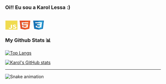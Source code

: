 ### Oi!! Eu sou a Karol Lessa  :)

<div style="display: inline_block"><br>
  <img align="center" alt="Rafa-Js" height="30" width="40" src="https://raw.githubusercontent.com/devicons/devicon/master/icons/javascript/javascript-plain.svg">
  <img align="center" alt="Rafa-HTML" height="30" width="40" src="https://raw.githubusercontent.com/devicons/devicon/master/icons/html5/html5-original.svg">
  <img align="center" alt="Rafa-CSS" height="30" width="40" src="https://raw.githubusercontent.com/devicons/devicon/master/icons/css3/css3-original.svg">
 
  
</div>

  
  <div>
  <h3>My Github Stats 📊</h3>
 
[![Top Langs](https://github-readme-stats.vercel.app/api/top-langs/?username=karolllopes&show_icons=true&theme=dracula)](https://github.com/karolllopes/github-readme-stats)
  <p align="left" display="flex">
<a href="http://www.github.com/karolllopes"><img src="https://github-readme-stats.vercel.app/api?username=karolllopes&show_icons=true&hide=&count_private=true&title_color=0891b2&text_color=ffffff&icon_color=0891b2&bg_color=1c1917&hide_border=true&show_icons=true" alt="Karol's GitHub stats" /></a>

</p>
<hr>
</div>

  <!--animação-->
![Snake animation](https://github.com/rafaballerini2/rafaballerini2/blob/output/github-contribution-grid-snake.svg)
